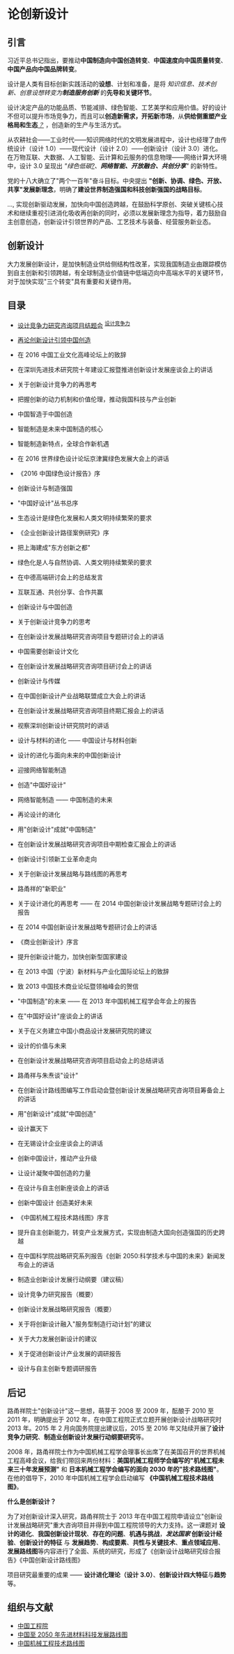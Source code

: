 # 论创新设计

## 引言

习近平总书记指出，要推动**中国制造向中国创造转变**、**中国速度向中国质量转变**、**中国产品向中国品牌转变**。

设计是人类有目标创新实践活动的**设想**、计划和准备，是将 _知识信息、技术创新、创意设想转变为**制造服务创新**_ 的**先导和关键环节**。

设计决定产品的功能品质、节能减排、绿色智能、工艺美学和应用价值。好的设计不但可以提升市场竞争力，而且可以**创造新需求，开拓新市场**，从**供给侧重塑产业格局和生态**_[？]()_ ，创造新的生产与生活方式。

从农耕社会——工业时代——知识网络时代的文明发展进程中，设计也经理了由传统设计（设计 1.0）——现代设计（设计 2.0）——创新设计（设计 3.0）进化。在万物互联、大数据、人工智能、云计算和云服务的信息物理——网络计算大环境中，设计 3.0 呈现出 _"绿色低碳[?]()、**网络智能、开放融合、共创分享**"_ 的新特性。

党的十八大确立了"两个一百年"奋斗目标。中央提出 **"创新、协调、绿色、开放、共享"发展新理念**，明确了**建设世界制造强国和科技创新强国的战略目标**。

..., 实现创新驱动发展，加快向中国创造跨越，在鼓励科学原创、突破关键核心技术和继续重视引进消化吸收再创新的同时，必须以发展新理念为指导，着力鼓励自主创意创造，创新设计引领世界的产品、工艺技术与装备、经营服务新业态。

## 创新设计

大力发展创新设计，是加快制造业供给侧结构性改革，实现我国制造业由跟踪模仿到自主创新和引领跨越，有全球制造业价值链中低端迈向中高端水平的关键环节，对于加快实现"三个转变"具有重要和关键作用。

## 目录

- [设计竞争力研究咨询项目结题会](./设计竞争力研究咨询项目结题会.md) <sup>[设计竞争力](../../考研/设计前沿与创新设计理论/设计的进化.md)</sup>
- [再论创新设计引领中国创造](./再论创新设计引领中国创造.md)
- 在 2016 中国工业文化高峰论坛上的致辞
- 在深圳先进技术研究院十年建设汇报暨推进创新设计发展座谈会上的讲话
- 关于创新设计竞争力的再思考
- 把握创新的动力机制和价值伦理，推动我国科技与产业创新
- 中国智造于中国创造
- 智能制造是未来中国制造的核心
- 智能制造新特点，全球合作新机遇
- 在 2016 世界绿色设计论坛京津冀绿色发展大会上的讲话
- 《2016 中国绿色设计报告》序
- 创新设计与制造强国
- "中国好设计"丛书总序
- 生态设计是绿色化发展和人类文明持续繁荣的要求
- 《企业创新设计路径案例研究》序
- 把上海建成"东方创新之都"
- 绿色化是人与自然协调、人类文明持续繁荣的要求
- 在中德高端研讨会上的总结发言
- 互联互通、共创分享、合作共赢
- 创新设计与中国创造
- 关于创新设计竞争力的思考
- 在创新设计发展战略研究咨询项目专题研讨会上的讲话
- 中国需要创新设计文化
- 在创新设计发展战略研究咨询项目研讨会上的讲话
- 创新设计与传媒
- 在中国创新设计产业战略联盟成立大会上的讲话
- 在创新设计发展战略研究咨询项目终期汇报会上的讲话
- 视察深圳创新设计研究院时的讲话
- 设计与材料的进化 —— 中国设计与材料创新
- 设计的进化与面向未来的中国创新设计
- 迎接网络智能制造
- 创造"中国好设计"
- 网络智能制造 —— 中国制造的未来
- 再论设计的进化
- 用"创新设计"成就"中国制造"
- 在创新设计发展战略研究咨询项目中期检查汇报会上的讲话
- 创新设计引领新工业革命走向
- 关于创新设计发展战略与路线图的再思考
- 路甬祥的"新职业"
- 关于设计进化的再思考 —— 在 2014 中国创新设计发展战略专题研讨会上的报告
- 在 2014 中国创新设计发展战略专题研讨会上的讲话
- 《商业创新设计》序言
- 提升创新设计能力，加快创新型国家建设
- 在 2013 中国（宁波）新材料与产业化国际论坛上的致辞
- 致 2013 中国技术商业论坛暨领袖峰会的贺信
- "中国制造"的未来 —— 在 2013 年中国机械工程学会年会上的报告
- 在"中国好设计"座谈会上的讲话
- 关于在义务建立中国小商品设计发展研究院的建议
- 设计的价值与未来
- 在创新设计发展战略研究咨询项目启动会上的总结讲话
- 路甬祥与朱焘谈"设计"
- 在创新设计路线图编写工作启动会暨创新设计发展战略研究咨询项目筹备会上的讲话
- 用"创新设计"成就"中国创造"
- 设计赢天下
- 在无锡设计企业座谈会上的讲话
- 创新中国设计，推动产业升级
- 让设计凝聚中国创造的力量
- 在设计与自主创新座谈会上的讲话
- 创新中国设计 创造美好未来
- 《中国机械工程技术路线图》序言
- 提升自主创新能力，转变产业发展方式，实现由制造大国向创造强国的历史跨越
- 在中国科学院战略研究系列报告《创新 2050:科学技术与中国的未来》新闻发布会上的讲话

- 制造业创新设计发展行动纲要（建议稿）
- 设计竞争力研究报告（概要）
- 创新设计发展战略研究报告（概要）
- 关于将创新设计融入"服务型制造行动计划"的建议
- 关于大力发展创新设计的建议
- 关于促进创新设计产业发展的调研报告
- 设计与自主创新专题调研报告

## 后记

路甬祥院士"创新设计"这一思想，萌芽于 2008 至 2009 年，酝酿于 2010 至 2011 年，明确提出于 2012 年，在中国工程院正式立题开展创新设计战略研究时 2013 年。2015 年 2 月向国务院提出建议后，2015 至 2016 年又陆续开展了**设计竞争力研究**、**制造业创新设计发展行动纲要研究**等。

2008 年，路甬祥院士作为中国机械工程学会理事长出席了在美国召开的世界机械工程高峰会议，给我们带回来两份材料：**美国机械工程师学会编写的"机械工程未来三十年发展预测"** 和 **日本机械工程学会编写的面向 2030 年的"技术路线图"**。在他的倡导下，2010 年中国机械工程学会启动编写 **《中国机械工程技术路线图》**。

**什么是创新设计？**

为了对创新设计深入研究，路甬祥院士于 2013 年在中国工程院申请设立"创新设计发展战略研究"重大咨询项目并得到中国工程院领导的大力支持。这一课题对 **设计的进化**、**我国创新设计现状**、**存在的问题**、**机遇与挑战**，**_发达国家_ 创新设计经验**、**创新设计的特征** 与 **发展趋势**、**构成要素**、**共性与关键技术**、**重点领域应用**、**发展路线图**等内容进行了全面、系统的研究，形成了《创新设计战略研究综合报告》《中国创新设计路线图》

项目研究最重要的成果 —— **设计进化理论（设计 3.0）**、**创新设计四大特征**与**趋势**等。

## 组织与文献

- [中国工程院](https://www.cae.cn/cae/html/main/index.html)
- [中国至 2050 年先进材料科技发展路线图](https://book.douban.com/subject/3893538/)
- [中国机械工程技术路线图](https://item.jd.com/12072964.html)
